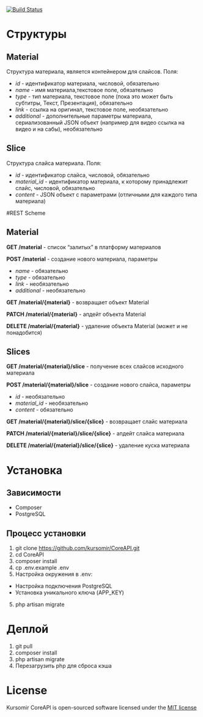[![Build Status](https://travis-ci.org/kursomir/CoreAPI.svg?branch=master)](https://travis-ci.org/kursomir/CoreAPI)

# Структуры
## Material

Структура материала, является контейнером для слайсов. Поля:

* _id_ - идентификатор материала, числовой, обязательно
* _name_ - имя материала,текстовое поле, обязательно
* _type_ - тип материала, текстовое поле (пока это может быть субтитры, Текст, Презентация), обязательно
* _link_ - ссылка на оригинал, текстовое поле, необязательно
* _additional_ - дополнительные параметры материала, сериализованный JSON объект (например для видео ссылка на видео и на сабы), необязательно

## Slice

Структура слайса материала. Поля:

* _id_ - идентификатор слайса, числовой, обязательно
* _material_id_ - идентификатор материала, к которому принадлежит слайс, числовой, обязательно
* _content_ - JSON объект с параметрами (отличными для каждого типа материала)

#REST Scheme
## Material

__GET /material__ - список “залитых” в платформу материалов

__POST /material__ - создание нового материала, параметры

* _name_ - обязательно
* _type_ - обязательно
* _link_ - необязательно
* _additional_ - необязательно

__GET /material/{material}__ - возвращает объект Material

__PATCH /material/{material}__ - апдейт объекта Material

__DELETE /material/{material}__ - удаление объекта Material (может и не понадобится)

## Slices

__GET /material/{material}/slice__ - получение всех слайсов исходного материала

__POST /material/{material}/slice__ - создание нового слайса, параметры

* _id_ - необязательно
* _material_id_ - необязательно
* _content_ - обязательно

__GET /material/{material}/slice/{slice}__ - возвращает слайс материала

__PATCH /material/{material}/slice/{slice}__ - апдейт слайса материала

__DELETE /material/{material}/slice/{slice}__ - удаление куска материала 

# Установка

## Зависимости

* Composer
* PostgreSQL

## Процесс установки

1. git clone https://github.com/kursomir/CoreAPI.git
2. cd CoreAPI
2. composer install
3. cp .env.example .env
4. Настройка окружения в .env:
  * Настройка подключения PostgreSQL
  * Установка уникального ключа (APP_KEY)
5. php artisan migrate

# Деплой

1. git pull
2. composer install
3. php artisan migrate
4. Перезагрузить php для сброса кэша

# License

Kursomir CoreAPI is open-sourced software licensed under the [MIT license](http://opensource.org/licenses/MIT)
